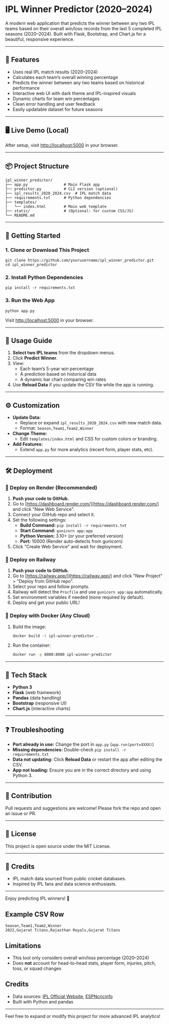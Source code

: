 # IPL Winner Predictor (2020–2024)

A modern web application that predicts the winner between any two IPL teams based on their overall win/loss records from the last 5 completed IPL seasons (2020–2024). Built with Flask, Bootstrap, and Chart.js for a beautiful, responsive experience.

---

## 🚩 Features
- Uses real IPL match results (2020–2024)
- Calculates each team’s overall winning percentage
- Predicts the winner between any two teams based on historical performance
- Interactive web UI with dark theme and IPL-inspired visuals
- Dynamic charts for team win percentages
- Clean error handling and user feedback
- Easily updatable dataset for future seasons

---

## 🖥️ Live Demo (Local)
After setup, visit [http://localhost:5000](http://localhost:5000) in your browser.

---

## 📦 Project Structure
```
ipl_winner_predictor/
├── app.py                # Main Flask app
├── predictor.py          # CLI version (optional)
├── ipl_results_2020_2024.csv  # IPL match data
├── requirements.txt      # Python dependencies
├── templates/
│   └── index.html        # Main web template
├── static/               # (Optional: for custom CSS/JS)
└── README.md
```

---

## 🚀 Getting Started

### 1. Clone or Download This Project
```
git clone https://github.com/yourusername/ipl_winner_predictor.git
cd ipl_winner_predictor
```

### 2. Install Python Dependencies
```
pip install -r requirements.txt
```

### 3. Run the Web App
```
python app.py
```
Visit [http://localhost:5000](http://localhost:5000) in your browser.

---

## 📝 Usage Guide
1. **Select two IPL teams** from the dropdown menus.
2. Click **Predict Winner**.
3. View:
   - Each team’s 5-year win percentage
   - A prediction based on historical data
   - A dynamic bar chart comparing win rates
4. Use **Reload Data** if you update the CSV file while the app is running.

---

## ⚙️ Customization
- **Update Data:**
  - Replace or expand `ipl_results_2020_2024.csv` with new match data.
  - Format: `Season,Team1,Team2,Winner`
- **Change Theme:**
  - Edit `templates/index.html` and CSS for custom colors or branding.
- **Add Features:**
  - Extend `app.py` for more analytics (recent form, player stats, etc).

---

## 🛠️ Deployment

### 🚀 Deploy on Render (Recommended)
1. **Push your code to GitHub.**
2. Go to [https://dashboard.render.com/](https://dashboard.render.com/) and click "New Web Service".
3. Connect your GitHub repo and select it.
4. Set the following settings:
   - **Build Command:** `pip install -r requirements.txt`
   - **Start Command:** `gunicorn app:app`
   - **Python Version:** 3.10+ (or your preferred version)
   - **Port:** 10000 (Render auto-detects from gunicorn)
5. Click "Create Web Service" and wait for deployment.

### 🚀 Deploy on Railway
1. **Push your code to GitHub.**
2. Go to [https://railway.app/](https://railway.app/) and click "New Project" > "Deploy from GitHub repo".
3. Select your repo and follow prompts.
4. Railway will detect the `Procfile` and use `gunicorn app:app` automatically.
5. Set environment variables if needed (none required by default).
6. Deploy and get your public URL!

### 🚀 Deploy with Docker (Any Cloud)
1. Build the image:
   ```sh
   docker build -t ipl-winner-predictor .
   ```
2. Run the container:
   ```sh
   docker run -p 8080:8080 ipl-winner-predictor
   ```

---

## 🧩 Tech Stack
- **Python 3**
- **Flask** (web framework)
- **Pandas** (data handling)
- **Bootstrap** (responsive UI)
- **Chart.js** (interactive charts)

---

## ❓ Troubleshooting
- **Port already in use:** Change the port in `app.py` (`app.run(port=XXXX)`)
- **Missing dependencies:** Double-check `pip install -r requirements.txt`
- **Data not updating:** Click **Reload Data** or restart the app after editing the CSV.
- **App not loading:** Ensure you are in the correct directory and using Python 3.

---

## 🤝 Contribution
Pull requests and suggestions are welcome! Please fork the repo and open an issue or PR.

---

## 📝 License
This project is open source under the MIT License.

---

## 🙏 Credits
- IPL match data sourced from public cricket databases.
- Inspired by IPL fans and data science enthusiasts.

---

Enjoy predicting IPL winners! 🏏

## Example CSV Row
```
Season,Team1,Team2,Winner
2022,Gujarat Titans,Rajasthan Royals,Gujarat Titans
```

## Limitations
- This tool only considers overall win/loss percentage (2020–2024)
- Does **not** account for head-to-head stats, player form, injuries, pitch, toss, or squad changes

## Credits
- Data sources: [IPL Official Website](https://www.iplt20.com/), [ESPNcricinfo](https://www.espncricinfo.com/)
- Built with Python and pandas

---

Feel free to expand or modify this project for more advanced IPL analytics!
